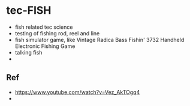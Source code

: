 # tec-FISH
- fish related tec science
- testing of fishing rod, reel and line
- fish simulator game, like Vintage Radica Bass Fishin' 3732 Handheld Electronic Fishing Game
- talking fish
- 


## Ref
- https://www.youtube.com/watch?v=Vez_AkTOgq4
- 
